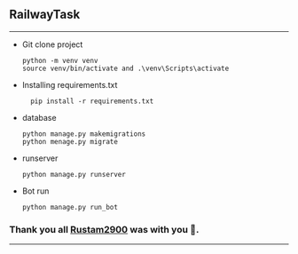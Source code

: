 ## RailwayTask

___

* Git clone project

      python -m venv venv
      source venv/bin/activate and .\venv\Scripts\activate
* Installing requirements.txt

        pip install -r requirements.txt
* database

      python manage.py makemigrations
      python menage.py migrate
* runserver

      python manage.py runserver
* Bot run

      python manage.py run_bot

### Thank you all [Rustam2900](https://github.com/Rustam2900) was with you 🙂.

___

